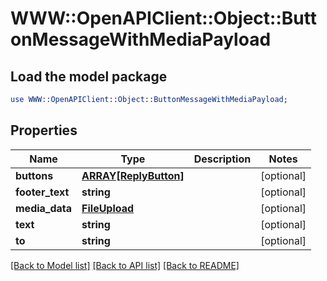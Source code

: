# WWW::OpenAPIClient::Object::ButtonMessageWithMediaPayload

## Load the model package
```perl
use WWW::OpenAPIClient::Object::ButtonMessageWithMediaPayload;
```

## Properties
Name | Type | Description | Notes
------------ | ------------- | ------------- | -------------
**buttons** | [**ARRAY[ReplyButton]**](ReplyButton.md) |  | [optional] 
**footer_text** | **string** |  | [optional] 
**media_data** | [**FileUpload**](FileUpload.md) |  | [optional] 
**text** | **string** |  | [optional] 
**to** | **string** |  | [optional] 

[[Back to Model list]](../README.md#documentation-for-models) [[Back to API list]](../README.md#documentation-for-api-endpoints) [[Back to README]](../README.md)


